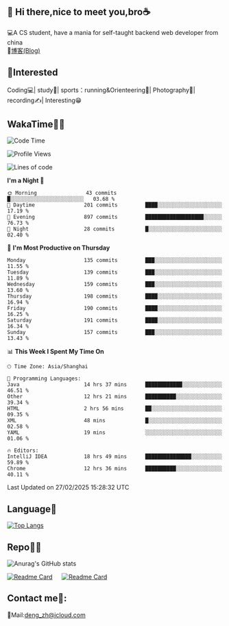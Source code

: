 👋 Hi there,nice to meet you,bro☕
---
💻A CS student, have a mania for self-taught backend web developer from china   
📌[博客(Blog)](https://github.com/HealUP/MyBlog)

 <!-- waka-box start -->
 <!-- waka-box end -->
 
🧲**Interested**
--
Coding💻| study📖| sports：running&Orienteering🏃‍| Photography📸| recording✍️| Interesting😁

WakaTime👨‍💻
---
<!--START_SECTION:waka-->
![Code Time](http://img.shields.io/badge/Code%20Time-2%2C581%20hrs%209%20mins-blue)

![Profile Views](http://img.shields.io/badge/Profile%20Views-1-blue)

![Lines of code](https://img.shields.io/badge/From%20Hello%20World%20I%27ve%20Written-205.1%20thousand%20lines%20of%20code-blue)

**I'm a Night 🦉** 

```text
🌞 Morning                43 commits          █░░░░░░░░░░░░░░░░░░░░░░░░   03.68 % 
🌆 Daytime                201 commits         ████░░░░░░░░░░░░░░░░░░░░░   17.19 % 
🌃 Evening                897 commits         ███████████████████░░░░░░   76.73 % 
🌙 Night                  28 commits          █░░░░░░░░░░░░░░░░░░░░░░░░   02.40 % 
```
📅 **I'm Most Productive on Thursday** 

```text
Monday                   135 commits         ███░░░░░░░░░░░░░░░░░░░░░░   11.55 % 
Tuesday                  139 commits         ███░░░░░░░░░░░░░░░░░░░░░░   11.89 % 
Wednesday                159 commits         ███░░░░░░░░░░░░░░░░░░░░░░   13.60 % 
Thursday                 198 commits         ████░░░░░░░░░░░░░░░░░░░░░   16.94 % 
Friday                   190 commits         ████░░░░░░░░░░░░░░░░░░░░░   16.25 % 
Saturday                 191 commits         ████░░░░░░░░░░░░░░░░░░░░░   16.34 % 
Sunday                   157 commits         ███░░░░░░░░░░░░░░░░░░░░░░   13.43 % 
```


📊 **This Week I Spent My Time On** 

```text
🕑︎ Time Zone: Asia/Shanghai

💬 Programming Languages: 
Java                     14 hrs 37 mins      ████████████░░░░░░░░░░░░░   46.51 % 
Other                    12 hrs 21 mins      ██████████░░░░░░░░░░░░░░░   39.34 % 
HTML                     2 hrs 56 mins       ██░░░░░░░░░░░░░░░░░░░░░░░   09.35 % 
XML                      48 mins             █░░░░░░░░░░░░░░░░░░░░░░░░   02.58 % 
YAML                     19 mins             ░░░░░░░░░░░░░░░░░░░░░░░░░   01.06 % 

🔥 Editors: 
IntelliJ IDEA            18 hrs 49 mins      ███████████████░░░░░░░░░░   59.89 % 
Chrome                   12 hrs 36 mins      ██████████░░░░░░░░░░░░░░░   40.11 % 
```


 Last Updated on 27/02/2025 15:28:32 UTC
<!--END_SECTION:waka-->

Language🚀
---
[![Top Langs](https://github-readme-stats.vercel.app/api/top-langs/?username=HealUP&layout=compact&hide_border=true)](https://github.com/HealUP)

Repo🧑‍💻
---
![Anurag's GitHub stats](https://github-readme-stats.vercel.app/api?username=HealUP&count_private=true&show_icons=true&theme=gruvbox&hide_border=true) 

[![Readme Card](https://github-readme-stats.vercel.app/api/pin/?username=HealUP&repo=InternetEy&theme=transparent)](https://github.com/HealUP/InternetEy) &emsp;
[![Readme Card](https://github-readme-stats.vercel.app/api/pin/?username=HealUP&repo=CampusExperience&theme=transparent)](https://github.com/HealUP/CampusExperience)


Contact me📱:
---
📮Mail:deng_zh@icloud.com  
